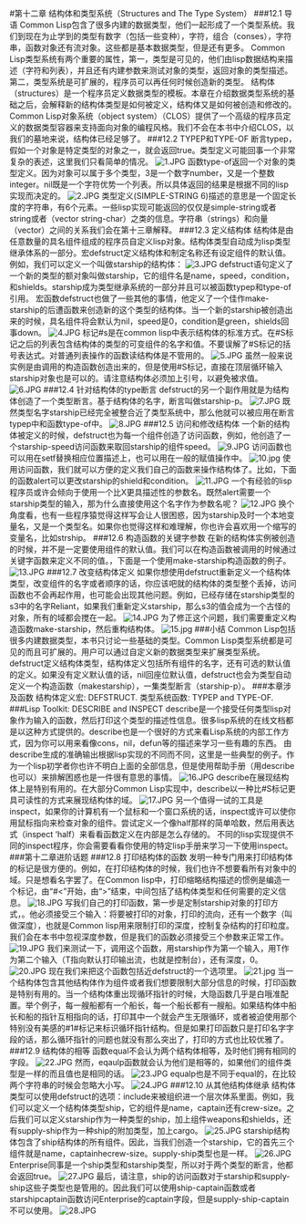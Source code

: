 #第十二章 结构体和类型系统（Structures and The Type System）
###12.1 导语
Common Lisp包含了很多内建的数据类型，他们一起形成了一个类型系统。我们到现在为止学到的类型有数字（包括一些变种），字符，组合（conses），字符串，函数对象还有流对象。这些都是基本数据类型，但是还有更多。
Common Lisp类型系统有两个重要的属性，第一，类型是可见的，他们由lisp数据结构来描述（字符和列表），并且还有内建参数来测试对象的类型，返回对象的类型描述。第二，类型系统是可扩展的，程序员可以再任何时候创造新的类型。
结构体（structures）是一个程序员定义数据类型的模板。本章在介绍数据类型系统的基础之后，会解释新的结构体类型是如何被定义，结构体又是如何被创造和修改的。
Common Lisp对象系统（object system）（CLOS）提供了一个高级的程序员定义的数据类型容器来支持面向对象的编程风格。我们不会在本书中介绍CLOS，以我们的墓地来说，结构体已经足够了。
###12.2 TYPEP和TYPE-OF
断言typep，假如一个对象是特定类型的对象之一，就会返回true。类型定义可能回事一个非常复杂的表述，这里我们只看简单的情况。
![1.JPG](http://upload-images.jianshu.io/upload_images/46495-d37b71973a699921.JPG)
函数type-of返回一个对象的类型定义。因为对象可以属于多个类型，3是一个数字number，又是一个整数integer。nil既是一个字符优势一个列表。所以具体返回的结果是根据不同的lisp实现而决定的。
![2.JPG](http://upload-images.jianshu.io/upload_images/46495-290294d7956c17cf.JPG)
类型定义(SIMPLE-STRING 6)描述的意思是一个固定长度的字符串，有6个元素。一些lisp实现可能返回的仅仅是simple-string或者string或者（vector string-char）之类的信息。字符串（strings）和向量（vector）之间的关系我们会在第十三章解释。
###12.3 定义结构体
结构体是由任意数量的具名组件组成的程序员自定义lisp对象。结构体类型自动成为lisp类型继承体系的一部分。宏defstruct定义结构体和制定名称还有设定组件的默认值。例如，我们可以定义一个叫做starship的结构体：
![3.JPG](http://upload-images.jianshu.io/upload_images/46495-a57f0475400db2be.JPG)
defstruct语句定义了一个新的类型的额对象叫做starship，它的组件名是name，speed，condition，和shields。starship成为类型继承系统的一部分并且可以被函数typep和type-of引用。
宏函数defstruct也做了一些其他的事情，他定义了一个佳作make-starship的后遭函数来创造新的这个类型的结构体。当一个新的starship被创造出来的时候，具名组件将会默认为nil，speed是0，condition是green，shields回事down。
![4.JPG](http://upload-images.jianshu.io/upload_images/46495-a2ea6c0ef36e8027.JPG)
标记#s是在common lisp中表示结构体的标准方式。在#S标记之后的列表包含结构体的类型的可变组件的名字和值。不要误解了#S标记的括号表达式。对普通列表操作的函数读结构体是不管用的。
![5.JPG](http://upload-images.jianshu.io/upload_images/46495-60a64af2f350fe3e.JPG)
虽然一般来说实例是由调用的构造函数创造出来的，但是使用#S标记，直接在顶层循环输入starship对象也是可以的。请注意结构体必须加上引号，以避免被求值。
![6.JPG](http://upload-images.jianshu.io/upload_images/46495-238a30347b77ca7c.JPG)
###12.4 针对结构体的type断言
defstruct的另一个副作用就是为结构体创造了一个类型断言。基于结构体的名字，断言叫做starship-p。
![7.JPG](http://upload-images.jianshu.io/upload_images/46495-fcdd9bf547c3d1eb.JPG)
既然类型名字starship已经完全被整合近了类型系统中，那么他就可以被应用在断言typep中和函数type-of中。
![8.JPG](http://upload-images.jianshu.io/upload_images/46495-bcea2cb810f17d0b.JPG)
###12.5 访问和修改结构体
一个新的结构体被定义的时候，defstruct也为每一个组件创造了访问函数，例如，他创造了一个starship-speed访问函数来取回starship的组件speed。
![9.JPG](http://upload-images.jianshu.io/upload_images/46495-de0a25652d541bbf.JPG)
访问函数也可以用在setf替换相应位置描述上，也可以用在一般的赋值操作中。
![10.jpg](http://upload-images.jianshu.io/upload_images/46495-17d91e1534f656e3.jpg)
使用访问函数，我们就可以方便的定义我们自己的函数来操作结构体了。比如，下面的函数alert可以更改starship的shield和condition。
![11.JPG](http://upload-images.jianshu.io/upload_images/46495-bfcb4ac4df313bef.JPG)
一个有经验的lisp程序员或许会倾向于使用一个比X更具描述性的参数名。既然alert需要一个starship类型的输入，那为什么直接使用这个名字作为参数名呢？
![12.JPG](http://upload-images.jianshu.io/upload_images/46495-d179203e9e7e4225.JPG)
换个角度看，也有一些程序猿觉得这样写会让人很困惑，因为starship及时一个本地变量名，又是一个类型名。如果你也觉得这样和难理解，你也许会喜欢用一个缩写的变量名，比如strship。
###12.6 构造函数的关键字参数
在新的结构体实例被创造的时候，并不是一定要使用组件的默认值。我们可以在构造函数被调用的时候通过关键字函数来定义不同的值。，下面是一个使用make-starship构造函数的例子。
![13.JPG](http://upload-images.jianshu.io/upload_images/46495-dd3fd0414e4ebdfe.JPG)
###12.7 改变结构体定义
如果你想使用defstruct重新定义一个结构体类型，改变组件的名字或者顺序的话，你应该吧就的结构体的类型整个丢掉，访问函数也不会再起作用，也可能会出现其他问题。例如，已经存储在starship类型的s3中的名字Reliant，如果我们重新定义starship，那么s3的值会成为一个古怪的对象，所有的域都会搅在一起。
![14.JPG](http://upload-images.jianshu.io/upload_images/46495-550c359b10c1cd1b.JPG)
为了修正这个问题，我们需要重定义构造函数make-starship，然后重构结构体。
![15.jpg](http://upload-images.jianshu.io/upload_images/46495-91a4853b6284d3f7.jpg)
###小结
Common Lisp包括很多内建数据类型，本书只讨论一些基础的类型。Common Lisp类型系统都是可见的而且可扩展的。用户可以通过自定义新的数据类型来扩展类型系统。
defstruct定义结构体类型，结构体定义包括所有组件的名字，还有可选的默认值的定义。如果没有定义默认值的话，nil回座位默认值，defstruct也会为类型自动定义一个构造函数（makestarship），一集类型断言（starship-p）。
###本章涉及函数
结构体定义宏: DEFSTRUCT.
类型系统函数: TYPEP and TYPE-OF.
###Lisp Toolkit: DESCRIBE and INSPECT
describe是一个接受任何类型lisp对象作为输入的函数，然后打印这个类型的描述性信息。很多lisp系统的在线文档都是以这种方式提供的。describe也是一个很好的方式来看Lisp系统的内部工作方式，因为你可以用来看像cons，nil，defun等的描述来学习一些有趣的东西。
由describe生成的准确输出根据lisp实现的不同而不同，这里是一些典型的例子。作为一个lisp初学者你也许不明白上面的全部信息，但是使用帮助手册（用describe也可以）来排解困惑也是一件很有意思的事情。
![16.JPG](http://upload-images.jianshu.io/upload_images/46495-3b2c9f878f81b72e.JPG)
describe在展现结构体上是特别有用的。在大部分Common Lisp实现中，describe以一种比#S标记更具可读性的方式来展现结构体的域。
![17.JPG](http://upload-images.jianshu.io/upload_images/46495-2e9144f25acbcedd.JPG)
另一个值得一试的工具是inspect，如果你的计算机有一个鼠标和一个窗口系统的话，inspect或许可以使你用鼠标指向来检查对象的组件。尝试定义一个像half那样的简单哈数，然后用表达式（inspect ‘half）来看看函数定义在内部是怎么存储的。
不同的lisp实现提供不同的inspect程序，你会需要看看你使用的特定lisp手册来学习一下使用inspect。
###第十二章进阶话题
###12.8 打印结构体的函数
发明一种专门用来打印结构体的标记是很方便的。例如，在打印结构体的时候，我们也许不想要看所有对象中的域。只是想看名字罢了。在Common lisp中，打印缩略结构描述的惯例是编造一个标记，由“#<”开始，由“>”结束，中间包括了结构体类型和任何需要的定义信息。
![18.JPG](http://upload-images.jianshu.io/upload_images/46495-e85bc3189bcac9c2.JPG)
写我们自己的打印函数，第一步是定制starship对象的打印方式，。他必须接受三个输入：将要被打印的对象，打印的流向，还有一个数字（叫做深度），也就是Common lisp用来限制打印的深度，控制复杂结构的打印粒度。我们会在本书中忽视深度参数，但是我们的函数必须接受三个参数来正常工作。
![19.JPG](http://upload-images.jianshu.io/upload_images/46495-31bfff4f15749f83.JPG)
我们来测试一下，调用这个函数，用starship作为第一个输入，用T作为第二个输入（T指向默认打印输出流，也就是控制台），还有深度，0。
![20.JPG](http://upload-images.jianshu.io/upload_images/46495-333e2fa9d460da5f.JPG)
现在我们来把这个函数包括近defstruct的一个选项里。
![21.jpg](http://upload-images.jianshu.io/upload_images/46495-bae2e13e9c1a5f73.jpg)
当一个结构体包含其他结构体作为组件或者我们想要限制大部分信息的时候，打印函数是特别有用的。当一个结构体重出现循环指针的时候，大隐函数几乎是白哦准配置。举个例子，每一艘船都有一个船长，每一个船长都有一艘船。如果结构体中船长和船的指针互相指向的话，打印其中一个就会产生无限循环，或者被迫使用那个特别没有美感的#1#标记来标识循环指针结构。但是如果打印函数只是打印名字字段的话，那么循环指针的问题也就没有那么突出了，打印的方式也比较优雅了。
###12.9 结构体的相等
函数equal不会认为两个结构体相等，及时他们拥有相同的字段。
![22.JPG](http://upload-images.jianshu.io/upload_images/46495-f04287361cc16048.JPG)
然而，eqaulp函数就会认为他们是相等的，如果他们的组件类型是一样的而且值也是相同的话。
![23.JPG](http://upload-images.jianshu.io/upload_images/46495-9133541287b6afd4.JPG)
equalp也是不同于equal的，在比较两个字符串的时候会忽略大小写。
![24.JPG](http://upload-images.jianshu.io/upload_images/46495-f098d8b5748cc7b5.JPG)
###12.10 从其他结构体继承
结构体类型可以使用defstruct的选项：include来被组织进一个层次体系里面。例如，我们可以定义一个结构体类型ship，它的组件是name，captain还有crew-size。之后我们可以定义starship作为一种类型的ship，加上组件weapons和shields，还有supply-ship作为一种ship的附加类型，加上cargo。
![25.JPG](http://upload-images.jianshu.io/upload_images/46495-b9a0cb3e61a98fb2.JPG)
starship结构体包含了ship结构体的所有组件。因此，当我们创造一个starship，它的首先三个组件就是name，captainhecrew-size。supply-ship类型也是一样。
![26.JPG](http://upload-images.jianshu.io/upload_images/46495-97cac333a882ccdf.JPG)
Enterprise同事是一个ship类型和starship类型，所以对于两个类型的断言，他都会返回true。
![27.JPG](http://upload-images.jianshu.io/upload_images/46495-ec9f04a1cd1f3807.JPG)
最后，请注意，ship的访问函数对于starship和supply-ship这些子类型也是管用的。因此我们可以使用ship-captain函数或者starshipcaptain函数访问Enterprise的captain字段，但是supply-ship-captain不可以使用。
![28.JPG](http://upload-images.jianshu.io/upload_images/46495-e5765dee199ec3d4.JPG)
